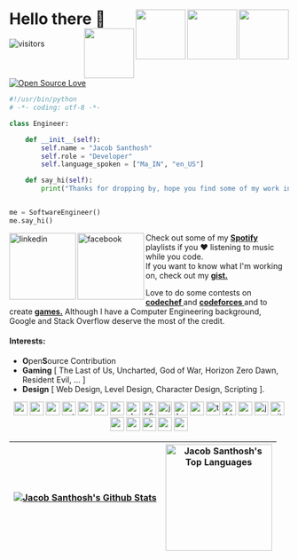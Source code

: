 # Hello there 👋   <a href="https://www.credly.com/badges/0b3f0226-7344-412a-8769-6e5c4dc4fd61/public_url"><img width ="90" src="https://user-images.githubusercontent.com/59575502/209929512-9928d108-855e-4634-bff3-a6721b524681.png" align="right"></a> <a href="https://learn.microsoft.com/api/credentials/share/en-us/thesaravanakumar/A39FE99D04709FE0?sharingId=7CCEC440A0B410A7"><img width ="90" src="https://github.com/thesaravanakumar/thesaravanakumar/assets/59575502/e00a95f9-d71b-422e-9ada-e2a724262def" align="right"></a> <a href="https://www.credential.net/41bc5a7f-4c35-4f98-8b60-c5ae4156edbd"><img width ="90" src="https://user-images.githubusercontent.com/59575502/209929127-6b01b76d-b1f0-40c7-b3e9-9486b7931d35.png" align="right"></a> <a href="https://www.credly.com/badges/63fb8cd4-afce-4b35-a9a0-e12c9eeff7a9/public_url"><img width ="90" src="https://user-images.githubusercontent.com/59575502/235377917-2ac730dc-1fbe-4243-b04a-875f9a984506.png" align="right"></a> 

![visitors](https://komarev.com/ghpvc/?username=thesaravanakumar&label=visitors&color=blue&style=plastic)
[![Open Source Love](https://badges.frapsoft.com/os/v1/open-source.svg?v=102)](https://github.com/ellerbrock/open-source-badge/)

```python
#!/usr/bin/python
# -*- coding: utf-8 -*-

class Engineer:

    def __init__(self):
        self.name = "Jacob Santhosh"
        self.role = "Developer"
        self.language_spoken = ["Ma_IN", "en_US"]

    def say_hi(self):
        print("Thanks for dropping by, hope you find some of my work interesting.")


me = SoftwareEngineer()
me.say_hi()
```



  <a href="https://www.linkedin.com/in/jacobsanthosh/" target="_blank"><img src="https://user-images.githubusercontent.com/59575502/127343867-952c0121-c592-435d-8085-dc54b6ea6517.png" height="120px" width="120px" alt="linkedin" align="left"></a><a href="https://www.facebook.com/thesaravanakumar" target="_blank"><img src="https://user-images.githubusercontent.com/59575502/127344027-e36cd957-8c9b-40f7-84ed-6da175648343.png" height="120px" width="120px" alt="facebook" align="left"></a>

Check out some of my <es><strong><a href = "https://open.spotify.com/user/4ycd6kmdj6we6n7dbj9aw2r3e">Spotify  </a></strong></es>
playlists if you ❤ listening to music while you code. </br>
If you want to know what I'm working on, check out my <es><strong><a href = "https://gist.github.com/jacobsanthosh">gist.</a></strong></es>

Love to do some contests on <es><strong><a href = "https://www.codechef.com/users/jacobsanthosh">codechef </a></strong></es> and <es><strong><a href = "https://codeforces.com/profile/jacobsanthosh">codeforces </a></strong></es> and to create <es><strong><a href = "https://thesaravanakumar.itch.io/">games.</a></strong></es>
Although I have a Computer Engineering background, Google and Stack Overflow deserve the most of the credit.

#### Interests: 
- **O**pen**S**ource Contribution
- **Gaming** [ The Last of Us, Uncharted, God of War, Horizon Zero Dawn, Resident Evil, ... ]
- **Design** [ Web Design, Level Design, Character Design, Scripting ].



<p align="center">
<img src="https://user-images.githubusercontent.com/59575502/127426751-01af6b81-3523-47d2-95b8-6166f9c3c3aa.png" alt="c" width="25" height="25" />
<img src="https://user-images.githubusercontent.com/59575502/127426757-5335f7bc-c63a-4e58-9e96-f43982df842d.png" alt="cpp" width="25" height="25" />
<img src="https://user-images.githubusercontent.com/59575502/127426152-a3fa615d-646a-41ad-b40d-668f7317b1d0.png" alt="go" width="25" height="25" />
<img src="https://user-images.githubusercontent.com/59575502/127426759-a687aa90-d647-46c9-86f7-c8e948f8095e.png" alt="python" width="25" height="25" />
<img src="https://user-images.githubusercontent.com/59575502/199536652-2b81beea-5928-454c-9188-7f8d747fba5d.svg" alt="swift" width="25" height="25" />
<img src="https://user-images.githubusercontent.com/59575502/199536641-4a2d0dc7-3e15-45b5-8f6a-5346e01587bf.svg" alt="gcp" width="25" height="25" />
<img src="https://user-images.githubusercontent.com/59575502/199536631-c44ee019-9386-46ed-8a9e-421493b4858b.svg" alt="azure" width="25" height="25" />
<img src="https://user-images.githubusercontent.com/59575502/199536636-d0df8189-9617-463c-9068-d505b9377aba.svg" alt="docker" width="25" height="25" />
<img src="https://user-images.githubusercontent.com/59575502/199533144-a36ae015-30a8-455a-973c-4930a4206912.svg" alt="k8s" width="25" height="25" />
<img src="https://user-images.githubusercontent.com/59575502/199536647-7bab5470-5fad-48ea-92ad-ee4dcaa54cfb.svg" alt="jenkins" width="25" height="25" />
<img src="https://user-images.githubusercontent.com/59575502/199536634-7ca4af43-2469-4cce-aeef-2190c0e10b9c.svg" alt="bash" width="25" height="25" />
<img src="https://user-images.githubusercontent.com/59575502/199536625-02df6b0f-aa0f-4dac-ad03-1eff023578e7.svg" alt="ansible" width="25" height="25" />
<img src="https://user-images.githubusercontent.com/59575502/199536656-40822cca-30ab-42a6-9e2e-1f816cd5c23c.svg" alt="terraform" width="25" height="25" />
<img src="https://user-images.githubusercontent.com/59575502/127426309-0b2bbd98-9756-4798-ad10-f60da4a4d5fb.png" alt="html5" width="25" height="25" />
<img src="https://user-images.githubusercontent.com/59575502/127426315-abe01b56-a385-455d-9caf-40bc7022a3d3.png" alt="css3" width="25" height="25" />
<img src="https://user-images.githubusercontent.com/59575502/127426312-4a7a6d79-4b40-4b06-8c94-824ea3e8410e.png" alt="javascript" width="25" height="25" />
<img src="https://user-images.githubusercontent.com/59575502/127427975-18b027b4-dc7f-4616-b9b4-42019b54e8db.png" alt="git" width="25" height="25" />
<img src="https://user-images.githubusercontent.com/59575502/127428633-1f18254b-97f9-4358-aec4-3143874035f8.png" alt="react" width="25" height="25" />
<img src="https://user-images.githubusercontent.com/59575502/127428631-5ab21a62-ac89-4919-9408-724df88ab245.png" alt="nodejs" width="25" height="25" />
<img src="https://user-images.githubusercontent.com/59575502/127427980-4b5ba4cf-daee-474f-a500-872181ccc470.png" alt="vscode" width="25" height="25" />
<img src="https://user-images.githubusercontent.com/59575502/127426153-6f6d6c91-9778-43d9-a1df-95df61f23438.png" alt="mongodb" width="25" height="25" />
<img src="https://user-images.githubusercontent.com/59575502/127428630-7563c6a0-4ce4-4b21-9473-b7c2b149f3c4.png" alt="mysql" width="25" height="25" />
</p>

| [![Jacob Santhosh's Github Stats](https://github-readme-stats.vercel.app/api?username=thesaravanakumar&count_private=true&hide_border=true&show_icons=true&theme=dark#gh-dark-mode-only)](https://github.com/anuraghazra/github-readme-stats#gh-dark-mode-only) | <a href="https://github.com/jacobsanthosh"><img alt="Jacob Santhosh's Top Languages" src="https://github-readme-stats.vercel.app/api/top-langs/?username=jacobsanthosh&hide=ASP.NET,jupyter%20notebook&langs_count=8&layout=compact&theme=react&hide_border=true&bg_color=151515&title_color=fff&icon_color=79ff97" height="192px"/></a> |
| ------------- | ------------- |
